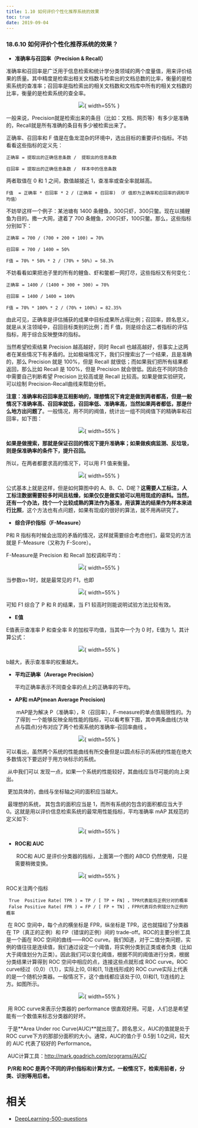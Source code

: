 ```yaml
---
title: 1.10 如何评价个性化推荐系统的效果
toc: true
date: 2019-09-04
---
```


### 18.6.10 如何评价个性化推荐系统的效果？

- **准确率与召回率（Precision & Recall）**

准确率和召回率是广泛用于信息检索和统计学分类领域的两个度量值，用来评价结果的质量。其中精度是检索出相关文档数与检索出的文档总数的比率，衡量的是检索系统的查准率；召回率是指检索出的相关文档数和文档库中所有的相关文档数的比率，衡量的是检索系统的查全率。

<center>

![](http://images.iterate.site/blog/image/20190722/6z9ArYXaLU02.jpg?imageslim){ width=55% }

</center>


一般来说，Precision就是检索出来的条目（比如：文档、网页等）有多少是准确的，Recall就是所有准确的条目有多少被检索出来了。

正确率、召回率和 F 值是在鱼龙混杂的环境中，选出目标的重要评价指标。不妨看看这些指标的定义先：

	正确率 = 提取出的正确信息条数 /  提取出的信息条数

	召回率 = 提取出的正确信息条数 /  样本中的信息条数

两者取值在 0 和 1 之间，数值越接近 1，查准率或查全率就越高。

	F值  = 正确率 * 召回率 * 2 / (正确率 + 召回率) （F 值即为正确率和召回率的调和平均值）

不妨举这样一个例子：某池塘有 1400 条鲤鱼，300只虾，300只鳖。现在以捕鲤鱼为目的。撒一大网，逮着了 700 条鲤鱼，200只虾，100只鳖。那么，这些指标分别如下：

	正确率 = 700 / (700 + 200 + 100) = 70%

	召回率 = 700 / 1400 = 50%

	F值 = 70% * 50% * 2 / (70% + 50%) = 58.3%

不妨看看如果把池子里的所有的鲤鱼、虾和鳖都一网打尽，这些指标又有何变化：

	正确率 = 1400 / (1400 + 300 + 300) = 70%

	召回率 = 1400 / 1400 = 100%

	F值 = 70% * 100% * 2 / (70% + 100%) = 82.35%

由此可见，正确率是评估捕获的成果中目标成果所占得比例；召回率，顾名思义，就是从关注领域中，召回目标类别的比例；而 F 值，则是综合这二者指标的评估指标，用于综合反映整体的指标。

当然希望检索结果 Precision 越高越好，同时 Recall 也越高越好，但事实上这两者在某些情况下有矛盾的。比如极端情况下，我们只搜索出了一个结果，且是准确的，那么 Precision 就是 100%，但是 Recall 就很低；而如果我们把所有结果都返回，那么比如 Recall 是 100%，但是 Precision 就会很低。因此在不同的场合中需要自己判断希望 Precision 比较高或是 Recall 比较高。如果是做实验研究，可以绘制 Precision-Recall曲线来帮助分析。

**注意：准确率和召回率是互相影响的，理想情况下肯定是做到两者都高，但是一般情况下准确率高、召回率就低，召回率低、准确率高，当然如果两者都低，那是什么地方出问题了**。一般情况，用不同的阀值，统计出一组不同阀值下的精确率和召回率，如下图：

<center>

![](http://images.iterate.site/blog/image/20190722/oSa8gAhJQ0rD.jpg?imageslim){ width=55% }

</center>


**如果是做搜索，那就是保证召回的情况下提升准确率；如果做疾病监测、反垃圾，则是保准确率的条件下，提升召回。**

所以，在两者都要求高的情况下，可以用 F1 值来衡量。

<center>

![](http://images.iterate.site/blog/image/20190722/y71yHxkWBb9l.png?imageslim){ width=55% }

</center>


公式基本上就是这样，但是如何算图中的 A、B、C、D呢？**这需要人工标注，人工标注数据需要较多时间且枯燥，如果仅仅是做实验可以用用现成的语料。当然，还有一个办法，找个一个比较成熟的算法作为基准，用该算法的结果作为样本来进行比照**，这个方法也有点问题，如果有现成的很好的算法，就不用再研究了。

- **综合评价指标（F-Measure）**

P和 R 指标有时候会出现的矛盾的情况，这样就需要综合考虑他们，最常见的方法就是 F-Measure（又称为 F-Score）。

F-Measure是 Precision 和 Recall 加权调和平均：

<center>

![](http://images.iterate.site/blog/image/20190722/zJfxd0DYu8wc.png?imageslim){ width=55% }

</center>


当参数α=1时，就是最常见的 F1，也即

<center>

![](http://images.iterate.site/blog/image/20190722/qYEa954D8mkz.png?imageslim){ width=55% }

</center>


可知 F1 综合了 P 和 R 的结果，当 F1 较高时则能说明试验方法比较有效。

- **E值**

E值表示查准率 P 和查全率 R 的加权平均值，当其中一个为 0 时，E值为 1，其计算公式：

<center>

![](http://images.iterate.site/blog/image/20190722/RYOxcWu88Gbp.png?imageslim){ width=55% }

</center>


b越大，表示查准率的权重越大。

- **平均正确率（Average Precision）**

  平均正确率表示不同查全率的点上的正确率的平均。

- **AP和 mAP(mean Average Precision)**

  ​	mAP是为解决 P（准确率），R（召回率），F-measure的单点值局限性的。为了得到 一个能够反映全局性能的指标，可以看考察下图，其中两条曲线(方块点与圆点)分布对应了两个检索系统的准确率-召回率曲线 。

<center>

![](http://images.iterate.site/blog/image/20190722/gqOzacX40MEf.jpg?imageslim){ width=55% }

</center>


  ​	可以看出，虽然两个系统的性能曲线有所交叠但是以圆点标示的系统的性能在绝大多数情况下要远好于用方块标示的系统。

  ​	从中我们可以 发现一点，如果一个系统的性能较好，其曲线应当尽可能的向上突出。

  ​	更加具体的，曲线与坐标轴之间的面积应当越大。

  ​	最理想的系统， 其包含的面积应当是 1，而所有系统的包含的面积都应当大于 0。这就是用以评价信息检索系统的最常用性能指标，平均准确率 mAP 其规范的定义如下:

<center>

![](http://images.iterate.site/blog/image/20190722/ccFhssIdmMFp.jpg?imageslim){ width=55% }

</center>


- **ROC和 AUC**

  ​	ROC和 AUC 是评价分类器的指标，上面第一个图的 ABCD 仍然使用，只是需要稍微变换。

<center>

![](http://images.iterate.site/blog/image/20190722/ekW5toARnQvk.jpg?imageslim){ width=55% }

</center>


  ROC关注两个指标

  ```
   True  Positive Rate( TPR ) = TP / [ TP + FN] ，TPR代表能将正例分对的概率
   False Positive Rate( FPR ) = FP / [ FP + TN] ，FPR代表将负例错分为正例的概率
  ```

  ​	在 ROC 空间中，每个点的横坐标是 FPR，纵坐标是 TPR，这也就描绘了分类器在 TP（真正的正例）和 FP（错误的正例）间的 trade-off。ROC的主要分析工具是一个画在 ROC 空间的曲线——ROC curve。我们知道，对于二值分类问题，实例的值往往是连续值，我们通过设定一个阈值，将实例分类到正类或者负类（比如大于阈值划分为正类）。因此我们可以变化阈值，根据不同的阈值进行分类，根据分类结果计算得到 ROC 空间中相应的点，连接这些点就形成 ROC curve。ROC curve经过（0,0）（1,1），实际上(0, 0)和(1, 1)连线形成的 ROC curve实际上代表的是一个随机分类器。一般情况下，这个曲线都应该处于(0, 0)和(1, 1)连线的上方。如图所示。

<center>

![](http://images.iterate.site/blog/image/20190722/LMigBq7uENeu.jpg?imageslim){ width=55% }

</center>


  ​	用 ROC curve来表示分类器的 performance 很直观好用。可是，人们总是希望能有一个数值来标志分类器的好坏。

  ​	于是**Area Under roc Curve(AUC)**就出现了。顾名思义，AUC的值就是处于 ROC curve下方的那部分面积的大小。通常，AUC的值介于 0.5到 1.0之间，较大的 AUC 代表了较好的 Performance。

  ​	AUC计算工具：<http://mark.goadrich.com/programs/AUC/>

  ​	**P/R和 ROC 是两个不同的评价指标和计算方式，一般情况下，检索用前者，分类、识别等用后者。**





# 相关

- [DeepLearning-500-questions](https://github.com/scutan90/DeepLearning-500-questions)
